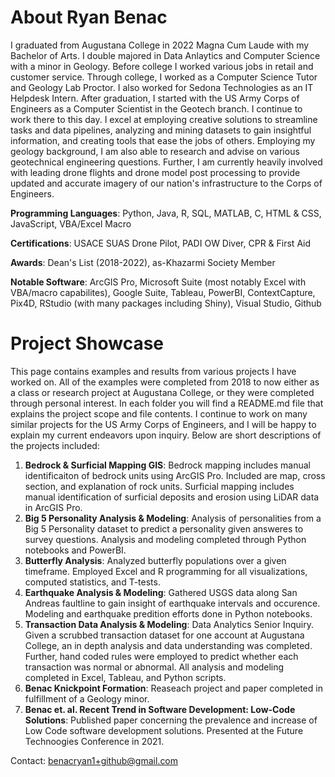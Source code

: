 # About Ryan Benac
I graduated from Augustana College in 2022 Magna Cum Laude with my Bachelor of Arts. I double majored in Data Anlaytics and Computer Science with a minor in Geology. Before college I worked various jobs in retail and customer service. Through college, I worked as a Computer Science Tutor and Geology Lab Proctor. I also worked for Sedona Technologies as an IT Helpdesk Intern. After graduation, I started with the US Army Corps of Engineers as a Computer Scientist in the Geotech branch. I continue to work there to this day. I excel at employing creative solutions to streamline tasks and data pipelines, analyzing and mining datasets to gain insightful information, and creating tools that ease the jobs of others. Employing my geology background, I am also able to research and advise on various geotechnical engineering questions. Further, I am currently heavily involved with leading drone flights and drone model post processing to provide updated and accurate imagery of our nation's infrastructure to the Corps of Engineers. 

**Programming Languages**: Python, Java, R, SQL, MATLAB, C, HTML & CSS, JavaScript, VBA/Excel Macro

**Certifications**: USACE SUAS Drone Pilot, PADI OW Diver, CPR & First Aid

**Awards**: Dean's List (2018-2022), as-Khazarmi Society Member

**Notable Software**: ArcGIS Pro, Microsoft Suite (most notably Excel with VBA/macro capabilites), Google Suite, Tableau, PowerBI, ContextCapture, Pix4D, RStudio (with many packages including Shiny), Visual Studio, Github

# Project Showcase
This page contains examples and results from various projects I have worked on. All of the examples were completed from 2018 to now either as a class or research project at Augustana College, or they were completed through personal interest. In each folder you will find a README.md file that explains the project scope and file contents. I continue to work on many similar projects for the US Army Corps of Engineers, and I will be happy to explain my current endeavors upon inquiry. Below are short descriptions of the projects included: 

1. **Bedrock & Surficial Mapping GIS**: Bedrock mapping includes manual identificaiton of bedrock units using ArcGIS Pro. Included are map, cross section, and explanation of rock units. Surficial mapping includes manual identification of surficial deposits and erosion using LiDAR data in ArcGIS Pro. 
2. **Big 5 Personality Analysis & Modeling**: Analysis of personalities from a Big 5 Personality dataset to predict a personality given answeres to survey questions. Analysis and modeling completed through Python notebooks and PowerBI. 
3. **Butterfly Analysis**: Analyzed butterfly populations over a  given timeframe. Employed Excel and R programming for all visualizations, computed statistics, and T-tests. 
4. **Earthquake Analysis & Modeling**: Gathered USGS data along San Andreas faultline to gain insight of earthquake intervals and occurence. Modeling and earthquake predition efforts done in Python notebooks. 
5. **Transaction Data Analysis & Modeling**: Data Analytics Senior Inquiry. Given a scrubbed transaction dataset for one account at Augustana College, an in depth analysis and data understanding was completed. Further, hand coded rules were employed to predict whether each transaction was normal or abnormal. All analysis and modeling completed in Excel, Tableau, and Python scripts. 
6. **Benac Knickpoint Formation**: Reaseach project and paper completed in fulfillment of a Geology minor. 
7. **Benac et. al. Recent Trend in Software Development: Low-Code Solutions**: Published paper concerning the prevalence and increase of Low Code software development solutions. Presented at the Future Technoogies Conference in 2021. 

Contact: benacryan1+github@gmail.com
